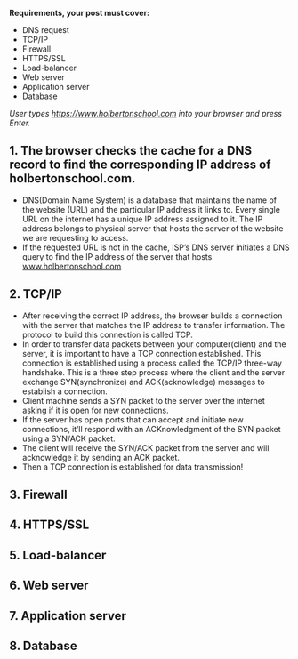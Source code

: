 **Requirements, your post must cover:**
  * DNS request
  * TCP/IP
  * Firewall
  * HTTPS/SSL
  * Load-balancer
  * Web server
  * Application server
  * Database
								
*User types https://www.holbertonschool.com into your browser and press Enter.*

## 1. The browser checks the cache for a DNS record to find the corresponding IP address of holbertonschool.com.

  * DNS(Domain Name System) is a database that maintains the name of the website (URL) and the particular IP address it links to. Every single URL on the internet has a unique IP address assigned to it. The IP address belongs to physical server that hosts the server of the website we are requesting to access. 
  * If the requested URL is not in the cache, ISP’s DNS server initiates a DNS query to find the IP address of the server that hosts www.holbertonschool.com

##	2. TCP/IP

  * After receiving the correct IP address, the browser builds a connection with the server that matches the IP address to transfer information. The protocol to build this connection is called TCP.
  * In order to transfer data packets between your computer(client) and the server, it is important to have a TCP connection established. This connection is established using a process called the TCP/IP three-way handshake. This is a three step process where the client and the server exchange SYN(synchronize) and ACK(acknowledge) messages to establish a connection.
  * Client machine sends a SYN packet to the server over the internet asking if it is open for new connections.
  * If the server has open ports that can accept and initiate new connections, it’ll respond with an ACKnowledgment of the SYN packet using a SYN/ACK packet.
  * The client will receive the SYN/ACK packet from the server and will acknowledge it by sending an ACK packet.
  * Then a TCP connection is established for data transmission!

##	3. Firewall
##	4. HTTPS/SSL
##	5. Load-balancer
##	6. Web server
##	7. Application server
##	8. Database
					   
